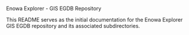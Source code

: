 Enowa Explorer - GIS EGDB Repository

This README serves as the initial documentation for the Enowa Explorer GIS EGDB repository and its associated subdirectories.

